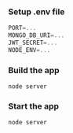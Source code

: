 

### Setup .env file

```js
PORT=...
MONGO_DB_URI=...
JWT_SECRET=...
NODE_ENV=...
```

### Build the app

```shell
node server
```

### Start the app

```shell
node server
```
